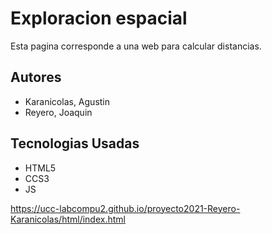 # Exploracion espacial
Esta pagina corresponde a una web para calcular distancias.

## Autores
* Karanicolas, Agustin
* Reyero, Joaquin

## Tecnologias Usadas
* HTML5
* CCS3
* JS

https://ucc-labcompu2.github.io/proyecto2021-Reyero-Karanicolas/html/index.html
